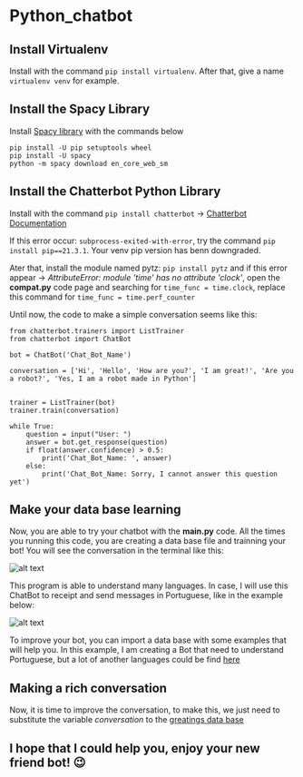 # Python_chatbot

## Install Virtualenv 
Install with the command `pip install virtualenv`. After that, give a name `virtualenv venv` for example.

## Install the Spacy Library
Install [Spacy library](https://spacy.io/usage) with the commands below

```
pip install -U pip setuptools wheel
pip install -U spacy
python -m spacy download en_core_web_sm
```
## Install the Chatterbot Python Library 
Install with the command `pip install chatterbot` -> [Chatterbot Documentation](https://pypi.org/project/ChatterBot/)

If this error occur: `subprocess-exited-with-error`, try the command `pip install pip==21.3.1`. Your venv pip version has benn downgraded.

Ater that, install the module named pytz: `pip install pytz` and if this error appear -> *AttributeError: module 'time' has no attribute 'clock'*, open the **compat.py** code page and searching for `time_func = time.clock`, replace this command for `time_func = time.perf_counter`

Until now, the code to make a simple conversation seems like this:

```
from chatterbot.trainers import ListTrainer
from chatterbot import ChatBot

bot = ChatBot('Chat_Bot_Name')

conversation = ['Hi', 'Hello', 'How are you?', 'I am great!', 'Are you a robot?', 'Yes, I am a robot made in Python']


trainer = ListTrainer(bot)
trainer.train(conversation)

while True:
    question = input("User: ")
    answer = bot.get_response(question)
    if float(answer.confidence) > 0.5:
        print('Chat_Bot_Name: ', answer)
    else:
        print('Chat_Bot_Name: Sorry, I cannot answer this question yet')
```

## Make your data base learning
Now, you are able to try your chatbot with the **main.py** code. All the times you running this code, you are creating a data base file and trainning your bot! You will see the conversation in the terminal like this:

![alt text][image]

[image]: https://user-images.githubusercontent.com/74323079/197056368-a37cc994-5f6a-40b2-b9ba-1b1a9e7821df.png "Prompt Image"

This program is able to understand many languages. In case, I will use this ChatBot to receipt and send messages in Portuguese, like in the example below:

![alt text][image]

[image]: https://user-images.githubusercontent.com/74323079/197012173-bb917e7f-43ff-41b5-9378-c625273652a5.png "Prompt Image"

To improve your bot, you can import a data base with some examples that will help you. In this example, I am creating a Bot that need to understand Portuguese, but a lot of another languages could be find [here](https://github.com/gunthercox/chatterbot-corpus/tree/master/chatterbot_corpus/data)


## Making a rich conversation
Now, it is time to improve the conversation, to make this, we just need to substitute the variable *conversation* to the [greatings data base](https://github.com/gunthercox/chatterbot-corpus/blob/master/chatterbot_corpus/data/english/greetings.yml)


## I hope that I could help you, enjoy your new friend bot! 😉






